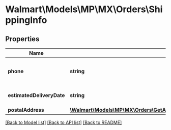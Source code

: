 # Walmart\Models\MP\MX\Orders\ShippingInfo

## Properties

Name | Type | Description | Notes
------------ | ------------- | ------------- | -------------
**phone** | **string** | The customer's phone number | [optional]
**estimatedDeliveryDate** | **string** | Estimated delivery date | [optional]
**postalAddress** | [**\Walmart\Models\MP\MX\Orders\GetAllOrders200ResponseOrderInnerShippingInfoPostalAddress**](GetAllOrders200ResponseOrderInnerShippingInfoPostalAddress.md) |  | [optional]


[[Back to Model list]](./) [[Back to API list]](../../../../../README.md#supported-apis) [[Back to README]](../../../../../README.md)
